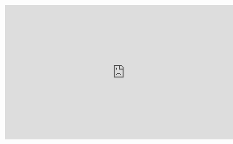 <iframe width="768" height="432" src="https://miro.com/app/live-embed/uXjVKZNl948=/?moveToViewport=-3600,-837,7538,3609&embedId=720465992111" frameborder="0" scrolling="no" allow="fullscreen; clipboard-read; clipboard-write" allowfullscreen></iframe>